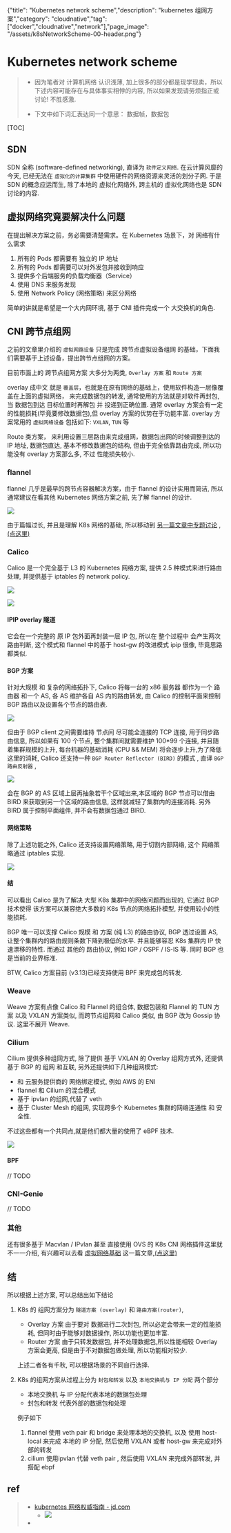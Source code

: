 {"title": "Kubernetes network scheme","description": "kubernetes 组网方案","category": "cloudnative","tag": ["docker","cloudnative","network"],"page_image": "/assets/k8sNetworkScheme-00-header.png"}

# Kubernetes network scheme

> * 因为笔者对 计算机网络 认识浅薄, 加上很多的部分都是现学现卖，所以下述内容可能存在与具体事实相悖的内容, 所以如果发现请劳烦指正或讨论! 不胜感激.
>
> * 下文中如下词汇表达同一个意思： 数据帧，数据包

[TOC]

## SDN

SDN 全称 (software-defined networking), 直译为 `软件定义网络`. 在云计算风靡的今天, 已经无法在 `虚拟化的计算集群` 中使用硬件的网络资源来灵活的划分子网. 于是 SDN 的概念应运而生, 除了本地的 虚拟化网络外, 跨主机的 虚拟化网络也是 SDN 讨论的内容.

## 虚拟网络究竟要解决什么问题

在提出解决方案之前，务必需要清楚需求。在 Kubernetes 场景下，对 网络有什么需求

1. 所有的 Pods 都需要有 独立的 IP 地址
2. 所有的 Pods 都需要可以对外发包并接收到响应
4. 提供多个后端服务的负载均衡器（Service）
5. 使用 DNS 来服务发现
6. 使用 Network Policy (网络策略) 来区分网络

简单的讲就是希望是一个大内网环境, 基于 CNI 插件完成一个 大交换机的角色.

## CNI 跨节点组网

之前的文章里介绍的 `虚拟网路设备` 只是完成 跨节点虚拟设备组网 的基础，下面我们需要基于上述设备，提出跨节点组网的方案。

目前市面上的 跨节点组网方案 大多分为两类, `Overlay 方案` 和 `Route 方案`

overlay 成中文 就是 `覆盖层`，也就是在原有网络的基础上，使用软件构造一层像覆盖在上面的虚拟网络， 来完成数据包的转发, 通常使用的方法就是对软件再封包, 当 数据包到达 目标位置时再解包 并 投递到正确位置. 通常 overlay 方案会有一定的性能损耗(毕竟要修改数据包),但 overlay 方案的优势在于功能丰富. overlay 方案常用的 `虚拟网络设备` 包括如下: `VXLAN`, `TUN` 等 

Route 类方案， 来利用设置三层路由来完成组网，数据包出网的时候调整到达的 IP 地址, 数据包直达, 基本不修改数据包的结构, 但由于完全依靠路由完成, 所以功能没有 overlay 方案那么多, 不过 性能损失较小.

### flannel

flannel 几乎是最早的跨节点容器解决方案，由于 flannel 的设计实用而简洁, 所以通常建议在看其他 Kubernetes 网络方案之前, 先了解 flannel 的设计.

![](../../assets/flannel-01-arch-TUN.png)

由于篇幅过长, 并且是理解 K8s 网络的基础, 所以移动到 [另一篇文章中专题讨论](https://kuricat.com/articles/flannel-whhdp) , [(点这里)](https://kuricat.com/articles/virtual-network-basic-7yoiq)

### Calico

Calico 是一个完全基于 L3 的 Kubernetes 网络方案, 提供 2.5 种模式来进行路由处理, 并提供基于 iptables 的 network policy.

![](../../assets/k8sNetworkScheme-01-calico-arch.png)

![](https://docs.projectcalico.org/images/architecture-calico.svg)

#### IPIP  overlay 隧道

 它会在一个完整的 原 IP 包外面再封装一层 IP 包, 所以在 整个过程中 会产生两次路由判断,  这个模式和 flannel 中的基于 host-gw 的改进模式 ipip 很像, 毕竟思路都类似. 

#### BGP 方案

针对大规模 和 复杂的网络拓扑下, Calico 将每一台的 x86 服务器 都作为一个  路由器 和一个 AS, 各 AS 维护各自 AS 内的路由转发, 由 Calico 的控制平面来控制 BGP 路由以及设置各个节点的路由表.

![](../../assets/k8sNetworkScheme-02-calico-bgp-arch.png)

但由于 BGP client 之间需要维持 节点间 尽可能全连接的 TCP 连接, 用于同步路由信息, 所以如果有 100 个节点, 整个集群间就需要维护 100*99 个连接, 并且随着集群规模的上升, 每台机器的基础消耗 (CPU && MEM) 将会逐步上升,为了降低这里的消耗, Calico 还支持一种 `BGP Router Reflector (BIRD)` 的模式 , 直译 `BGP 路由反射器` , 

![](../../assets/k8sNetworkScheme-03-calico-bgp-bird-arch.png)

会在 BGP 的 AS 区域上层再抽象若干个区域出来,本区域的 BGP 节点可以借由 BIRD 来获取到另一个区域的路由信息, 这样就减轻了集群内的连接消耗. 另外 BIRD 属于控制平面组件, 并不会有数据包通过 BIRD.

#### 网络策略

除了上述功能之外, Calico 还支持设置网络策略, 用于切割内部网络, 这个 网络策略通过 iptables 实现.

![](../../assets/k8sNetworkScheme-01-calico-arch.png)

#### 结

可以看出 Calico 是为了解决 大型 K8s 集群中的网络问题而出现的, 它通过 BGP 技术使得 该方案可以兼容绝大多数的 K8s 节点的网络拓扑模型, 并使用较小的性能损耗.

BGP 唯一可以支撑 Calico 规模 和 方案 (纯 L3) 的路由协议, BGP 透过设置 AS, 让整个集群内的路由规则条数下降到极低的水平. 并且能够容忍 K8s 集群内 IP 快速漂移的特性.  而通过 其他的 路由协议, 例如 IGP / OSPF / IS-IS 等. 同时 BGP 也是当前的业界标准.

BTW, Calico 方案目前 (v3.13)已经支持使用 BPF 来完成包的转发.

### Weave

Weave 方案有点像 Calico 和 Flannel 的组合体, 数据包装和 Flannel 的 TUN 方案 以及 VXLAN 方案类似, 而跨节点组网和 Calico 类似, 由 BGP 改为 Gossip 协议. 这里不展开 Weave.

### Cilium

Cilium 提供多种组网方式, 除了提供 基于 VXLAN 的 Overlay 组网方式外, 还提供基于 BGP 的 组网 和互联, 另外还提供如下几种组网模式: 

* 和 云服务提供商的 网络绑定模式, 例如 AWS 的 ENI
* flannel 和 Cilium 的混合模式
* 基于 ipvlan 的组网,代替了 veth
* 基于 Cluster Mesh 的组网, 实现跨多个 Kubernetes 集群的网络连通性 和 安全性.

不过这些都有一个共同点,就是他们都大量的使用了 eBPF 技术.

![](../../assets/k9sNetworkScheme-04-cilium-arch.png)

#### BPF

// TODO

### CNI-Genie

// TODO

### 其他

还有很多基于 Macvlan  / IPvlan 甚至 直接使用 OVS 的 K8s CNI 网络插件这里就不一一介绍, 有兴趣可以去看 [虚拟网络基础](https://kuricat.com/articles/virtual-network-basic-7yoiq) 这一篇文章,[(点这里)](https://kuricat.com/articles/virtual-network-basic-7yoiq)

## 结

所以根据上述方案, 可以总结出如下结论

1. K8s 的 组网方案分为 `隧道方案 (overlay)` 和 `路由方案(router)`, 

   * Overlay 方案 由于要对 数据进行二次封包, 所以必定会带来一定的性能损耗, 但同时由于能够对数据操作, 所以功能也更加丰富.
   * Router 方案 由于只转发数据包, 并不处理数据包,所以性能相较 Overlay 方案会更高, 但是由于不对数据包做处理, 所以功能相对较少.

   上述二者各有千秋, 可以根据场景的不同自行选择.

2. K8s 的组网方案从过程上分为 `封包和转发` 以及 `本地交换机与 IP 分配` 两个部分 

   * 本地交换机 与 IP 分配代表本地的数据包处理
   * 封包和转发 代表外部的数据包和处理

   例子如下

   1. flannel 使用 veth pair 和 bridge 来处理本地的交换机, 以及 使用 host-local 来完成 本地的 IP 分配, 然后使用 VXLAN 或者 host-gw 来完成对外部的转发
   2. cilium 使用ipvlan 代替 veth pair , 然后使用 VXLAN 来完成外部转发, 并 搭配 ebpf


## ref

> * [kubernetes 网络权威指南 - jd.com](https://item.jd.com/12724298.html)
>   * ![](https://img14.360buyimg.com/n0/jfs/t1/83076/12/12519/154383/5da01033Ee717550a/9a3d23a200e3b207.jpg)
> * 

